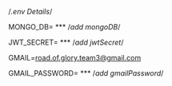 /*.env Details*/

MONGO_DB= *** /*add mongoDB*/ 

JWT_SECRET= *** /*add jwtSecret*/

GMAIL=road.of.glory.team3@gmail.com

GMAIL_PASSWORD= *** /*add gmailPassword*/